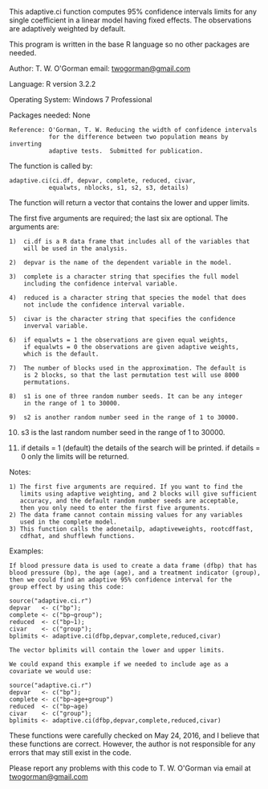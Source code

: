 
  This adaptive.ci function computes 95% confidence intervals limits
  for any single coefficient in a linear model having fixed effects.
  The observations are adaptively weighted by default.

  This program is written in the base R language so no other packages
  are needed.

  Author: T. W. O'Gorman            email:  twogorman@gmail.com

  Language: R  version 3.2.2

  Operating System:  Windows 7 Professional

  Packages needed: None
  

    Reference: O'Gorman, T. W. Reducing the width of confidence intervals
               for the difference between two population means by inverting
               adaptive tests.  Submitted for publication.

  The function is called by:

    adaptive.ci(ci.df, depvar, complete, reduced, civar,
               equalwts, nblocks, s1, s2, s3, details)

  The function will return a vector that contains the lower and upper limits.

  The first five arguments are required; the last six are optional.
  The arguments are:


    1)  ci.df is a R data frame that includes all of the variables that
        will be used in the analysis.

    2)  depvar is the name of the dependent variable in the model.

    3)  complete is a character string that specifies the full model
        including the confidence interval variable.

    4)  reduced is a character string that species the model that does
        not include the confidence interval variable.

    5)  civar is the character string that specifies the confidence
        inverval variable.

    6)  if equalwts = 1 the observations are given equal weights,
        if equalwts = 0 the observations are given adaptive weights,
        which is the default.

    7)  The number of blocks used in the approximation. The default is
        is 2 blocks, so that the last permutation test will use 8000
        permutations.

    8)  s1 is one of three random number seeds. It can be any integer
        in the range of 1 to 30000.

    9)  s2 is another random number seed in the range of 1 to 30000.

   10)  s3 is the last random number seed in the range of 1 to 30000.

   11)  if details = 1 (default) the details of the search will be printed.
        if details = 0 only the limits will be returned.


  Notes:

    1) The first five arguments are required. If you want to find the
       limits using adaptive weighting, and 2 blocks will give sufficient
       accuracy, and the default random number seeds are acceptable,
       then you only need to enter the first five arguments.
    2) The data frame cannot contain missing values for any variables
       used in the complete model.
    3) This function calls the adonetailp, adaptiveweights, rootcdffast,
       cdfhat, and shufflewh functions.

  Examples:

    If blood pressure data is used to create a data frame (dfbp) that has
    blood pressure (bp), the age (age), and a treatment indicator (group),
    then we could find an adaptive 95% confidence interval for the
    group effect by using this code:

    source("adaptive.ci.r")
    depvar   <- c("bp");
    complete <- c("bp~group");
    reduced  <- c("bp~1);
    civar    <- c("group");
    bplimits <- adaptive.ci(dfbp,depvar,complete,reduced,civar)

    The vector bplimits will contain the lower and upper limits.

    We could expand this example if we needed to include age as a
    covariate we would use:

    source("adaptive.ci.r")
    depvar   <- c("bp");
    complete <- c("bp~age+group")
    reduced  <- c("bp~age)
    civar    <- c("group");
    bplimits <- adaptive.ci(dfbp,depvar,complete,reduced,civar)

  These functions were carefully checked on May 24, 2016, and I believe
  that these functions are correct.  However, the author is not
  responsible for any errors that may still exist in the code.

  Please report any problems with this code to T. W. O'Gorman via 
  email at twogorman@gmail.com

